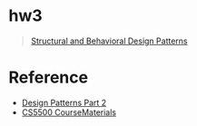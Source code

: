 # hw3
> [Structural and Behavioral Design Patterns](https://pages.github.ccs.neu.edu/CS5500-CourseMaterials/2019-Fall-Section1/pdf/HW3.pdf)

# Reference
- [Design Patterns Part 2](https://pages.github.ccs.neu.edu/CS5500-CourseMaterials/2019-Fall-Section1/pdf/10-DesignPatternsPart2.pdf)
- [CS5500 CourseMaterials](https://pages.github.ccs.neu.edu/CS5500-CourseMaterials/2019-Fall-Section1/sched.html)
